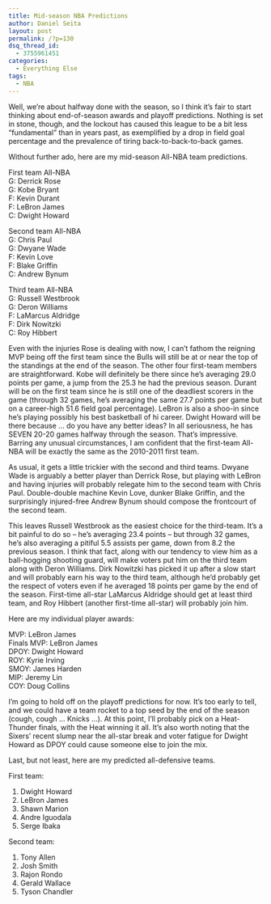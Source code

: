 ```yaml
---
title: Mid-season NBA Predictions
author: Daniel Seita
layout: post
permalink: /?p=130
dsq_thread_id:
  - 3755961451
categories:
  - Everything Else
tags:
  - NBA
---
```

Well, we’re about halfway done with the season, so I think it’s fair to start thinking about end-of-season awards and playoff predictions. Nothing is set in stone, though, and the lockout has caused this league to be a bit less “fundamental” than in years past, as exemplified by a drop in field goal percentage and the prevalence of tiring back-to-back-to-back games.

Without further ado, here are my mid-season All-NBA team predictions.

<!--more-->

First team All-NBA  
G: Derrick Rose  
G: Kobe Bryant  
F: Kevin Durant  
F: LeBron James  
C: Dwight Howard

Second team All-NBA  
G: Chris Paul  
G: Dwyane Wade  
F: Kevin Love  
F: Blake Griffin  
C: Andrew Bynum

Third team All-NBA  
G: Russell Westbrook  
G: Deron Williams  
F: LaMarcus Aldridge  
F: Dirk Nowitzki  
C: Roy Hibbert

Even with the injuries Rose is dealing with now, I can’t fathom the reigning MVP being off the first team since the Bulls will still be at or near the top of the standings at the end of the season. The other four first-team members are straightforward. Kobe will definitely be there since he’s averaging 29.0 points per game, a jump from the 25.3 he had the previous season. Durant will be on the first team since he is still one of the deadliest scorers in the game (through 32 games, he’s averaging the same 27.7 points per game but on a career-high 51.6 field goal percentage). LeBron is also a shoo-in since he’s playing possibly his best basketball of hi career. Dwight Howard will be there because … do you have any better ideas? In all seriousness, he has SEVEN 20-20 games halfway through the season. That’s impressive. Barring any unusual circumstances, I am confident that the first-team All-NBA will be exactly the same as the 2010-2011 first team.

As usual, it gets a little trickier with the second and third teams. Dwyane Wade is arguably a better player than Derrick Rose, but playing with LeBron and having injuries will probably relegate him to the second team with Chris Paul. Double-double machine Kevin Love, dunker Blake Griffin, and the surprisingly injured-free Andrew Bynum should compose the frontcourt of the second team.

This leaves Russell Westbrook as the easiest choice for the third-team. It’s a bit painful to do so – he’s averaging 23.4 points – but through 32 games, he’s also averaging a pitiful 5.5 assists per game, down from 8.2 the previous season. I think that fact, along with our tendency to view him as a ball-hogging shooting guard, will make voters put him on the third team along with Deron Williams. Dirk Nowitzki has picked it up after a slow start and will probably earn his way to the third team, although he’d probably get the respect of voters even if he averaged 18 points per game by the end of the season. First-time all-star LaMarcus Aldridge should get at least third team, and Roy Hibbert (another first-time all-star) will probably join him.

Here are my individual player awards:

MVP: LeBron James  
Finals MVP: LeBron James  
DPOY: Dwight Howard  
ROY: Kyrie Irving  
SMOY: James Harden  
MIP: Jeremy Lin  
COY: Doug Collins

I’m going to hold off on the playoff predictions for now. It’s too early to tell, and we could have a team rocket to a top seed by the end of the season (cough, cough … Knicks …). At this point, I’ll probably pick on a Heat-Thunder finals, with the Heat winning it all. It’s also worth noting that the Sixers’ recent slump near the all-star break and voter fatigue for Dwight Howard as DPOY could cause someone else to join the mix.

Last, but not least, here are my predicted all-defensive teams.

First team:  
1. Dwight Howard  
2. LeBron James  
3. Shawn Marion  
4. Andre Iguodala  
5. Serge Ibaka

Second team:  
1. Tony Allen  
2. Josh Smith  
3. Rajon Rondo  
4. Gerald Wallace  
5. Tyson Chandler
